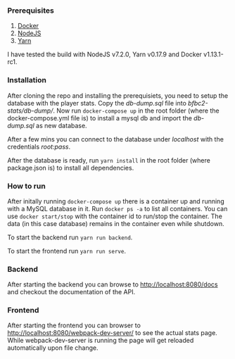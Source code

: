 ### Prerequisites

1. [Docker](https://docs.docker.com/engine/installation/)
2. [NodeJS](https://nodejs.org/en/)
3. [Yarn](https://yarnpkg.com/)

I have tested the build with NodeJS v7.2.0, Yarn v0.17.9 and Docker v1.13.1-rc1.

### Installation

After cloning the repo and installing the prerequisiets, you need to setup the database with the player stats.
Copy the _db-dump.sql_ file into _bfbc2-stats/db-dump/_. Now run `docker-compose up` in the root folder (where the docker-compose.yml file is) to install a mysql db and import the _db-dump.sql_ as new database.


After a few mins you can connect to the database under _localhost_ with the credentials _root:pass_.

After the database is ready, run `yarn install` in the root folder (where package.json is) to install all dependencies. 

### How to run 

After initally running `docker-compose up` there is a container up and running with a MySQL database in it. Run `docker ps -a` to list all containers. You can use `docker start/stop` with the container id to run/stop the container. The data (in this case database) remains in the container even while shutdown. 

To start the backend run `yarn run backend`.

To start the frontend run `yarn run serve`.


### Backend

After starting the backend you can browse to [http://localhost:8080/docs](http://localhost:8080/docs) and checkout the documentation of the API.

### Frontend

After starting the frontend you can browser to [http://localhost:8080/webpack-dev-server/](http://localhost:8080/webpack-dev-server/) to see the actual stats page.
While webpack-dev-server is running the page will get reloaded automatically upon file change.

